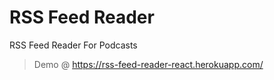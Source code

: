 # RSS Feed Reader

RSS Feed Reader For Podcasts

> Demo @ https://rss-feed-reader-react.herokuapp.com/
